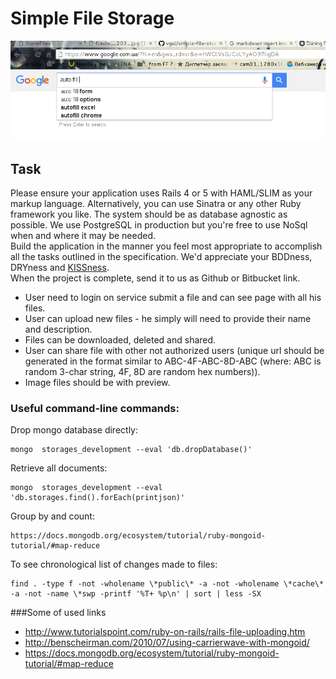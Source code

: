 # Simple File Storage


![google-autofill.png](/google-autofill.png "Here")
##  Task

Please ensure your application uses Rails 4 or 5 with HAML/SLIM as your markup language. Alternatively, you can use Sinatra or any other Ruby framework you like. The system should be as database agnostic as possible. We use PostgreSQL in production but you're free to use NoSql when and where it may be needed.   
Build the application in the manner you feel most appropriate to accomplish all the tasks outlined in the specification.
We'd appreciate your BDDness, DRYness and [KISSness](https://en.wikipedia.org/wiki/KISS_principle).   
When the project is complete, send it to us as Github or Bitbucket link.

* User need to login on service submit a file and can see page with all his files.
* User can upload new files - he simply will need to provide their name and description.
* Files can be downloaded, deleted and shared.
* User can share file with other not authorized users (unique url should be generated in the format similar to ABC-4F-ABC-8D-ABC (where: ABC is random 3-char string, 4F, 8D are random hex numbers)).
* Image files should be with preview.



### Useful command-line commands:

Drop mongo database directly:
```
mongo  storages_development --eval 'db.dropDatabase()'
```

Retrieve all documents:
```
mongo  storages_development --eval 'db.storages.find().forEach(printjson)'
```

Group by and count:
```
https://docs.mongodb.org/ecosystem/tutorial/ruby-mongoid-tutorial/#map-reduce
```

To see chronological list of changes made to files:
```
find . -type f -not -wholename \*public\* -a -not -wholename \*cache\* -a -not -name \*swp -printf '%T+ %p\n' | sort | less -SX
```
###Some of used links
* http://www.tutorialspoint.com/ruby-on-rails/rails-file-uploading.htm
* http://benscheirman.com/2010/07/using-carrierwave-with-mongoid/
* https://docs.mongodb.org/ecosystem/tutorial/ruby-mongoid-tutorial/#map-reduce

